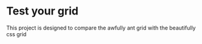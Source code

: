 # Test your grid

This project is designed to compare the awfully ant grid with the beautifully css grid
